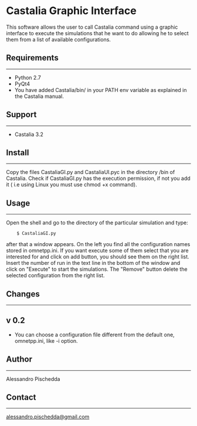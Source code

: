 Castalia Graphic Interface
==========================

This software allows the user to call Castalia command using a graphic interface to execute the simulations that he want to do allowing he to select them from a list of available configurations.



Requirements
------------
 ------------

* Python 2.7
* PyQt4
* You have added Castalia/bin/ in your PATH env variable as explained in the Castalia manual.

Support
-------
 -------

* Castalia 3.2


Install
-------
 -------

Copy the files CastaliaGI.py and CastaliaUI.pyc in the directory /bin of Castalia.
Check if CastaliaGI.py has the execution permission, if not you add it ( i.e 
using Linux you must use chmod +x command).


Usage
-----
 -----

Open the shell and go to the directory of the particular simulation and type:

		$ CastaliaGI.py

after that a window appears. On the left you find all the configuration names stored in omnetpp.ini.
If you want execute some of them select that you are interested for and click on add button, you should see them on the right list.
Insert the number of run in the text line in the bottom of the window and click on "Execute" to start the simulations.
The "Remove" button delete the selected configuration from the right list.
 
Changes
-------
 -------

v 0.2
-----
* You can choose a configuration file different from the default one, omnetpp.ini, like -i option.


Author
------
 ------

Alessandro Pischedda


Contact
-------
 -------
alessandro.pischedda@gmail.com
